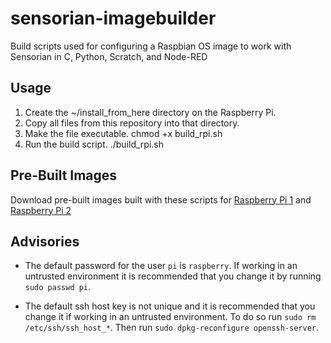 # sensorian-imagebuilder
Build scripts used for configuring a Raspbian OS image to work with Sensorian in C, Python, Scratch, and Node-RED

Usage
-----

1. Create the ~/install\_from\_here directory on the Raspberry Pi.
2. Copy all files from this repository into that directory.
3. Make the file executable. chmod +x build\_rpi.sh
4. Run the build script. ./build\_rpi.sh

Pre-Built Images
----------------

Download pre-built images built with these scripts for
[Raspberry Pi 1](https://drive.google.com/file/d/0B7xb\_sonUfKtQy1CZ0Z4LTNVTEU/view?usp=sharing)
and [Raspberry Pi 2](https://drive.google.com/file/d/0B7xb_sonUfKtekJWclhLa1JocXM/view?usp=sharing)

Advisories
----------

* The default password for the user `pi` is `raspberry`. If working in an untrusted
environment it is recommended that you change it by running `sudo passwd pi`.

* The default ssh host key is not unique and it is recommended that you change it
if working in an untrusted environment. To do so run `sudo rm /etc/ssh/ssh_host_*`.
Then run `sudo dpkg-reconfigure openssh-server`. 

